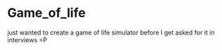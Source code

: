 # Game_of_life

just wanted to create a game of life simulator before I get asked for it in interviews =P

